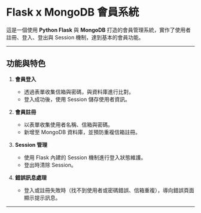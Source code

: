 # Flask x MongoDB 會員系統

這是一個使用 **Python Flask** 與 **MongoDB** 打造的會員管理系統，實作了使用者註冊、登入、登出與 Session 機制，達到基本的會員功能。

---

## 功能與特色

1. **會員登入**  
   - 透過表單收集信箱與密碼，與資料庫進行比對。  
   - 登入成功後，使用 Session 儲存使用者資訊。

2. **會員註冊**  
   - 以表單收集使用者名稱、信箱與密碼。  
   - 新增至 MongoDB 資料庫，並預防重複信箱註冊。

3. **Session 管理**  
   - 使用 Flask 內建的 Session 機制進行登入狀態維護。  
   - 登出時清除 Session。

4. **錯誤訊息處理**  
   - 登入或註冊失敗時（找不到使用者或密碼錯誤、信箱重複），導向錯誤頁面顯示提示訊息。

---



